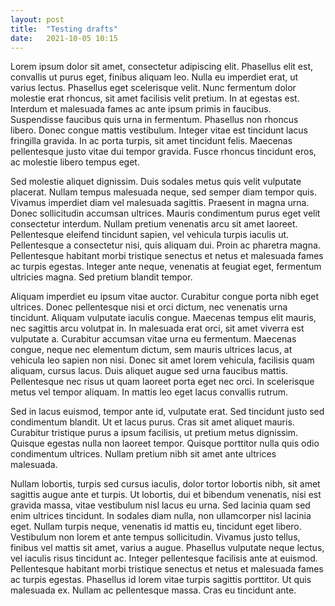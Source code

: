 ```yaml
---
layout: post
title:  "Testing drafts"
date:   2021-10-05 10:15
---
```


Lorem ipsum dolor sit amet, consectetur adipiscing elit. Phasellus elit est, convallis ut purus eget, finibus aliquam leo. Nulla eu imperdiet erat, ut varius lectus. Phasellus eget scelerisque velit. Nunc fermentum dolor molestie erat rhoncus, sit amet facilisis velit pretium. In at egestas est. Interdum et malesuada fames ac ante ipsum primis in faucibus. Suspendisse faucibus quis urna in fermentum. Phasellus non rhoncus libero. Donec congue mattis vestibulum. Integer vitae est tincidunt lacus fringilla gravida. In ac porta turpis, sit amet tincidunt felis. Maecenas pellentesque justo vitae dui tempor gravida. Fusce rhoncus tincidunt eros, ac molestie libero tempus eget.

Sed molestie aliquet dignissim. Duis sodales metus quis velit vulputate placerat. Nullam tempus malesuada neque, sed semper diam tempor quis. Vivamus imperdiet diam vel malesuada sagittis. Praesent in magna urna. Donec sollicitudin accumsan ultrices. Mauris condimentum purus eget velit consectetur interdum. Nullam pretium venenatis arcu sit amet laoreet. Pellentesque eleifend tincidunt sapien, vel vehicula turpis iaculis ut. Pellentesque a consectetur nisi, quis aliquam dui. Proin ac pharetra magna. Pellentesque habitant morbi tristique senectus et netus et malesuada fames ac turpis egestas. Integer ante neque, venenatis at feugiat eget, fermentum ultricies magna. Sed pretium blandit tempor.

Aliquam imperdiet eu ipsum vitae auctor. Curabitur congue porta nibh eget ultrices. Donec pellentesque nisi et orci dictum, nec venenatis urna tincidunt. Aliquam vulputate iaculis congue. Maecenas tempus elit mauris, nec sagittis arcu volutpat in. In malesuada erat orci, sit amet viverra est vulputate a. Curabitur accumsan vitae urna eu fermentum. Maecenas congue, neque nec elementum dictum, sem mauris ultrices lacus, at vehicula leo sapien non nisi. Donec sit amet lorem vehicula, facilisis quam aliquam, cursus lacus. Duis aliquet augue sed urna faucibus mattis. Pellentesque nec risus ut quam laoreet porta eget nec orci. In scelerisque metus vel tempor aliquam. In mattis leo eget lacus convallis rutrum.

Sed in lacus euismod, tempor ante id, vulputate erat. Sed tincidunt justo sed condimentum blandit. Ut et lacus purus. Cras sit amet aliquet mauris. Curabitur tristique purus a ipsum facilisis, ut pretium metus dignissim. Quisque egestas nulla non laoreet tempor. Quisque porttitor nulla quis odio condimentum ultrices. Nullam pretium nibh sit amet ante ultrices malesuada.

Nullam lobortis, turpis sed cursus iaculis, dolor tortor lobortis nibh, sit amet sagittis augue ante et turpis. Ut lobortis, dui et bibendum venenatis, nisi est gravida massa, vitae vestibulum nisl lacus eu urna. Sed lacinia quam sed enim ultrices tincidunt. In sodales diam nulla, non ullamcorper nisl lacinia eget. Nullam turpis neque, venenatis id mattis eu, tincidunt eget libero. Vestibulum non lorem et ante tempus sollicitudin. Vivamus justo tellus, finibus vel mattis sit amet, varius a augue. Phasellus vulputate neque lectus, vel iaculis risus tincidunt ac. Integer pellentesque facilisis ante at euismod. Pellentesque habitant morbi tristique senectus et netus et malesuada fames ac turpis egestas. Phasellus id lorem vitae turpis sagittis porttitor. Ut quis malesuada ex. Nullam ac pellentesque massa. Cras eu tincidunt ante. 